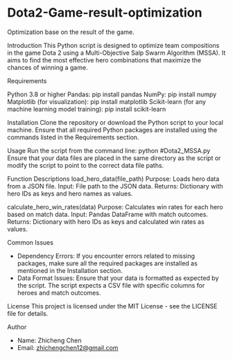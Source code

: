 # Dota2-Game-result-optimization
Optimization base on the result of the game.

Introduction
This Python script is designed to optimize team compositions in the game Dota 2 using a Multi-Objective Salp Swarm Algorithm (MSSA). It aims to find the most effective hero combinations that maximize the chances of winning a game.

Requirements

Python 3.8 or higher
Pandas: pip install pandas
NumPy: pip install numpy
Matplotlib (for visualization): pip install matplotlib
Scikit-learn (for any machine learning model training): pip install scikit-learn

Installation
Clone the repository or download the Python script to your local machine. Ensure that all required Python packages are installed using the commands listed in the Requirements section.

Usage
Run the script from the command line:
	python #Dota2_MSSA.py
Ensure that your data files are placed in the same directory as the script or modify the script to point to the correct data file paths.

Function Descriptions
load_hero_data(file_path)
	Purpose: Loads hero data from a JSON file.
	Input: File path to the JSON data.
	Returns: Dictionary with hero IDs as keys and hero names as values.

calculate_hero_win_rates(data)
	Purpose: Calculates win rates for each hero based on match data.
	Input: Pandas DataFrame with match outcomes.
	Returns: Dictionary with hero IDs as keys and calculated win rates as values.

Common Issues
- Dependency Errors: If you encounter errors related to missing packages, make sure all the required packages are installed as mentioned in the Installation section.
- Data Format Issues: Ensure that your data is formatted as expected by the script. The script expects a CSV file with specific columns for heroes and match outcomes.


License
This project is licensed under the MIT License - see the LICENSE file for details.

Author
- Name: Zhicheng Chen
- Email: zhichengchen12@gmail.com
